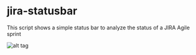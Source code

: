 # jira-statusbar
This script shows a simple status bar to analyze the status of a JIRA Agile sprint


![alt tag](https://photos-2.dropbox.com/t/2/AABDsX0ZEfRuYsRhqyVkf08xu3Lf4uL7YGuz1wQh_D_QnQ/12/87144/png/32x32/1/1438074000/0/2/Screenshot%202015-07-28%2009.18.54.png/COioBSABIAIgAyAEIAUgBiAHKAI/NSai-t2q8cRSN0_FE8heLyYus0s_x6oHv0zGOQQrYLk?size=1600x1200&size_mode=2)
